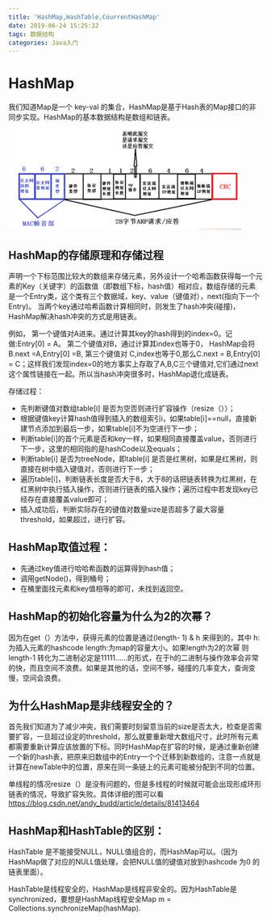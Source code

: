 ```yaml
---
title: 'HashMap,HashTable,CourrentHashMap'
date: 2019-06-24 15:25:32
tags: 数据结构
categories: Java入门
---
```


# HashMap

我们知道Map是一个 key-val 的集合，HashMap是基于Hash表的Map接口的非同步实现。HashMap的基本数据结构是数组和链表。

![](1.png)

## HashMap的存储原理和存储过程

声明一个下标范围比较大的数组来存储元素，另外设计一个哈希函数获得每一个元素的Key（关键字）的函数值（即数组下标，hash值）相对应，数组存储的元素是一个Entry类，这个类有三个数据域，key、value（键值对），next(指向下一个Entry)。 当两个key通过哈希函数计算相同时，则发生了hash冲突(碰撞)，HashMap解决hash冲突的方式是用链表。

例如， 第一个键值对A进来。通过计算其key的hash得到的index=0。记做:Entry[0] = A。 
第二个键值对B，通过计算其index也等于0， HashMap会将B.next =A,Entry[0] =B, 
第三个键值对 C,index也等于0,那么C.next = B,Entry[0] = C；这样我们发现index=0的地方事实上存取了A,B,C三个键值对,它们通过next这个属性链接在一起。所以当hash冲突很多时，HashMap退化成链表。

存储过程：

- 先判断键值对数组table[i] 是否为空否则进行扩容操作（resize（））；
- 根据键值key计算hash值得到插入的数组索引i，如果table[i]==null，直接新建节点添加到最后一步，如果table[i]不为空进行下一步； 
- 判断table[i]的首个元素是否和key一样，如果相同直接覆盖value，否则进行下一步，这里的相同指的是hashCode以及equals； 
- 判断table[i] 是否为treeNode，即table[i] 是否是红黑树，如果是红黑树，则直接在树中插入键值对，否则进行下一步； 
- 遍历table[i]，判断链表长度是否大于8，大于8的话把链表转换为红黑树，在红黑树中执行插入操作，否则进行链表的插入操作；遍历过程中若发现key已经存在直接覆盖value即可； 
- 插入成功后，判断实际存在的键值对数量size是否超多了最大容量threshold，如果超过，进行扩容。

## HashMap取值过程：

- 先通过key值进行哈哈希函数的运算得到hash值；
- 调用getNode()，得到桶号；
- 在桶里面找元素和key值相等的即可，未找到返回空。

## HashMap的初始化容量为什么为2的次幂？

因为在get（）方法中，获得元素的位置是通过(length- 1) & h 来得到的，其中 h:为插入元素的hashcode length:为map的容量大小。如果length为2的次幂 则length-1 转化为二进制必定是11111……的形式，在于h的二进制与操作效率会非常的快，而且空间不浪费。如果是其他的话，空间不够，碰撞的几率变大，查询变慢，空间会浪费。　

## 为什么HashMap是非线程安全的？

首先我们知道为了减少冲突，我们需要时刻留意当前的size是否太大，检查是否需要扩容，一旦超过设定的threshold，那么就要重新增大数组尺寸，此时所有元素都需要重新计算应该放置的下标。同时HashMap在扩容的时候，是通过重新创建一个新的hash表，把原来旧数组中的Entry一个个迁移到新数组的，注意一点就是计算在newTable中的位置，原来在同一条链上的元素可能被分配到不同的位置。

单线程的情况resize（）是没有问题的，但是多线程的时候就可能会出现形成环形链表的情况，导致扩容失败。具体详细的图可以看<https://blog.csdn.net/andy_budd/article/details/81413464>

## HashMap和HashTable的区别：

HashTable 是不能接受NULL，NULL值组合的，而HashMap可以。（因为HashMap做了对应的NULL值处理，会把NULL值的键值对放到hashcode 为0 的链表里面）。

HashTable是线程安全的，HashMap是线程非安全的。因为HashTable是synchronized，要想是HashMap线程安全Map m = Collections.synchronizeMap(hashMap).